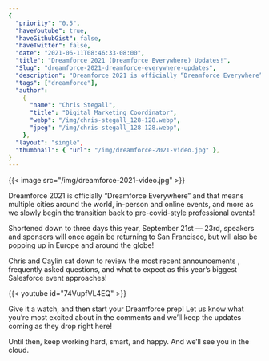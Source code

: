 ```yaml
---
{
  "priority": "0.5",
  "haveYoutube": true,
  "haveGithubGist": false,
  "haveTwitter": false,
  "date": "2021-06-11T08:46:33-08:00",
  "title": "Dreamforce 2021 (Dreamforce Everywhere) Updates!",
  "Slug": "dreamforce-2021-dreamforce-everywhere-updates",
  "description": "Dreamforce 2021 is officially “Dreamforce Everywhere” and that means multiple cities around the world, in-person and online events, and ...",
  "tags": ["dreamforce"],
  "author":
    {
      "name": "Chris Stegall",
      "title": "Digital Marketing Coordinator",
      "webp": "/img/chris-stegall_128-128.webp",
      "jpeg": "/img/chris-stegall_128-128.webp",
    },
  "layout": "single",
  "thumbnail": { "url": "/img/dreamforce-2021-video.jpg" },
}
---
```


{{< image src="/img/dreamforce-2021-video.jpg" >}}

Dreamforce 2021 is officially “Dreamforce Everywhere” and that means multiple cities around the world, in-person and online events, and more as we slowly begin the transition back to pre-covid-style professional events!

Shortened down to three days this year, September 21st — 23rd, speakers and sponsors will once again be returning to San Francisco, but will also be popping up in Europe and around the globe!

Chris and Caylin sat down to review the most recent announcements , frequently asked questions, and what to expect as this year’s biggest Salesforce event approaches!

{{< youtube id="74VupfVL4EQ" >}}

Give it a watch, and then start your Dreamforce prep! Let us know what you’re most excited about in the comments and we’ll keep the updates coming as they drop right here!

Until then, keep working hard, smart, and happy. And we’ll see you in the cloud.
